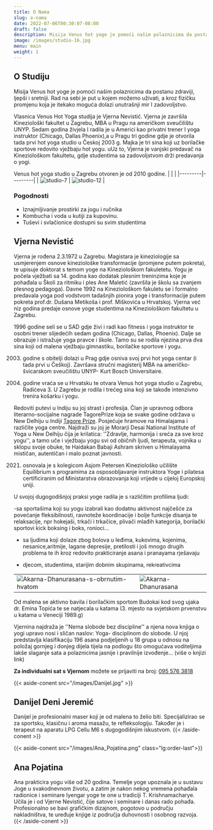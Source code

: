 ```yaml
---
title: O Nama
slug: o-nama
date: 2022-07-06T00:30:07-08:00
draft: false
description: Misija ​Venus hot yoge je pomoći našim polaznicima da postanu zdraviji, ljepši i sretniji. Rad na sebi je put u kojem možemo uživati, a kroz fizičku promjenu koja je itekako moguća dolazi unutrašnji mir I zadovoljstvo.
image: /images/studio-16.jpg
menu: main
weight: 1
---
```


## O Studiju

Misija ​Venus hot yoge je pomoći našim polaznicima da postanu zdraviji, ljepši i sretniji.
Rad na sebi je put u kojem možemo uživati, a kroz fizičku promjenu koja je itekako moguća dolazi unutrašnji mir I zadovoljstvo.

Vlasnica Venus Hot Yoga studija je Vjerna Nevistić. Vjerna je završila Kineziološki fakultet u Zagrebu, MBA u Pragu na američkom sveučilištu UNYP. Sedam godina živjela I radila je u Americi kao privatni trener I yoga instruktor  (Chicago, Dallas Phoenix),a u Pragu tri godine gdje je otvorila tada prvi hot yoga studio u Českoj 2003 g. Majka je tri sina  koji uz borilačke sportove redovito vježbaju hot yogu. uUz to, Vjerna je vanjski predavač na Kineziološkom fakultetu, gdje studentima sa zadovoljstvom drži predavanja o yogi.

Venus hot yoga studio u Zagrebu otvoren je od 2010 godine.
|  | |
|---------|---------|
| ![studio-7](/images/studio-7.jpg "studio-7") | ![studio-12](/images/studio-12.jpg "studio-12") |

### Pogodnosti

* Iznajmljivanje prostirki za jogu i ručnika
* Kombucha i voda u kutiji za kupovinu.
* Tuševi i svlačionice dostupni su svim studentima

## Vjerna Nevistić

Vjerna je rođena 2.3.1972 u Zagrebu. Magistara je kineziologije sa usmjerenjem osnove kineziološke transformacije (promjene putem pokreta), te upisuje doktorat s temom yoge na Kineziološkom fakuletetu. Yogu je počela vježbati sa 14. godina kao dodatak plesnim treninzima koje je pohađala u Školi za ritmiku i ples Ane Maletić (završila je školu sa zvanjem plesnog pedagoga). Davne 1992 na Kineziološkom fakuletu se i formalno predavala yoga pod vodstvom tadašnjih pionira yoge i transformacije putem pokreta prof.dr. Dušana Metikoša i prof. Miškovića u Hrvatskoj. Vjerna već niz godina predaje osnove yoge studentima na Kineziološkom fakultetu u Zagrebu.

1996 godine seli se u SAD gdje živi i radi kao fitness i yoga instruktor te osobni trener slijedećih sedam godina (Chicago, Dallas, Phoenix). Dalje se obrazuje i istražuje yoga pravce i škole. Tamo su se rodila njezina prva dva sina koji od malena vježbaju gimnastiku, borilačke sportove i yogu.

2003. godine s obitelji dolazi u Prag gdje osniva svoj prvi hot yoga centar (i tada prvi u Češkoj). Završava stručni magisterij MBA na američko- švicarskom sveučilištu UNYP- Kurt Bosch Universitaire.

2007. godine vraća se u Hrvatsku te otvara Venus hot yoga studio u Zagrebu, Radićeva 3. U Zagrebu je rodila i trećeg sina koji se takođe intenzivno trenira košarku i yogu.

Redoviti putevi u Indiju su joj strast i profesija. Član je upravnog odbora literarno-socijalne nagrade TagorePrize koja se svake godine održava u New Delhiju u Indiji [Tagore Prize](https://www.tagoreprize.com "Tagore Prize"). Posjećuje hramove na Himalajama i različite yoga centre. Najdraži su joj je Morarji Desai National Institute of Yoga u New Delhiju čija je krilatica: ''Zdravlje, harmonija i sreća za sve kroz yogu'', a tamo uče i vježbaju yogu svi od običnih ljudi, terapeuta, vojnika u sklopu svoje obuke, te Haidakan Babaji Ashram skriven u Himalayama mističan, autentičan i malo poznat javnosti.

2021. osnovala je s kolegicom Asjom Petersen Kineziološko učilište Equilibrium s programima za osposobljavanje instruktora Yoge i pilatesa certificiranim od Ministarstva obrazovanja koji vrijede u cijeloj Europskoj uniji.

U svojoj dugogodišnjoj praksi yoge radila je s različitim profilima ljudi:

-sa sportašima koji su yogu izabrali kao dodatnu aktivnost najčešće za povećanje fleksibilnosti, ravnoteže koordinacije i bolje funkcije disanja te relaksacije, npr hokejaši, trkači i trkačice, plivači mlađih kategorija, borilački sportovi kick boksing i boks, ronioci...

* sa ljudima koji dolaze zbog bolova u leđima, kukovima, kojenima, nesanice,aritmije, lagane depresije, pretilosti i još mnogo drugih problema te ih kroz redovito prakticiranje asana i pranayama rješavaju

* djecom, studentima, starijim dobnim skupinama, rekreativcima

|  | |
|---------|---------|
| ![Akarna-Dhanurasana-s-obrnutim-hvatom](/images/Akarna-Dhanurasana-s-obrnutim-hvatom.jpg "Akarna Dhanurasana s obrnutim hvatom") | ![Akarna-Dhanurasana](/images/Akarna-Dhanurasana.jpg "Akarna Dhanurasana") |

Od malena se aktivno bavila i borilačkim sportom Budokai kod svog ujaka dr. Emina Topića te se natjecala u katama (3. mjesto na svjetskom prvenstvu u katama u Veneciji 1989.g)

Vjernina najdraža je ''Nema slobode bez discipline'' a njena nova knjiga o yogi upravo nosi i sličan naslov: Yoga- disciplinom do slobode. U njoj predstavlja klasifikaciju 196 asana podjeljenih u 18 grupa u odnosu na položaj gornjeg i donjeg dijela tijela na podlogu što omogućava voditeljima lakše slaganje sata a polaznicima jasnije i pravilnije izvođenje... (više o knjizi link)

**Za individualni sat s Vjernom** možete se prijaviti na broj: [095 576 3818](tel:0955763818)

{{< aside-conent src="/images/Danijel.jpg" >}}

## Danijel Deni Jeremić

Danijel je profesionalni maser koji je od malena to želio biti. Specijalizirao se za sportsku, klasičnu i aroma masažu, te refleksologiju. Također je i terapeut na aparatu LPG Cellu M6 s dugogodišnjim iskustvom.
{{< /aside-conent >}}

{{< aside-conent src="/images/Ana_Pojatina.png" class="lg:order-last">}}

## Ana Pojatina

Ana prakticira yogu više od 20 godina. Temelje yoge upoznala je u sustavu Joge u svakodnevnom životu, a zatim je nakon nekog vremena pohađala radionice i seminare Iyengar yoge te one u tradiciji T. Krishnamacharye. Učila je i od Vjerne Nevistić, čije satove i seminare i danas rado pohađa. Profesionalno se bavi grafičkim dizajnom, pogotovo u području nakladništva, te uređuje knjige iz područja duhovnosti i osobnog razvoja.
{{< /aside-conent >}}
